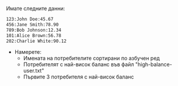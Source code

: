 Имате следните данни:

```txt
123:John Doe:45.67
456:Jane Smith:78.90
789:Bob Johnson:12.34
101:Alice Brown:56.78
202:Charlie White:90.12
```

- Намерете:
    - Имената на потребителите сортирани по азбучен ред
    - Потребителят с най-висок баланс във файл "high-balance-user.txt"
    - Първите 3 потребителя с най-висок баланс
